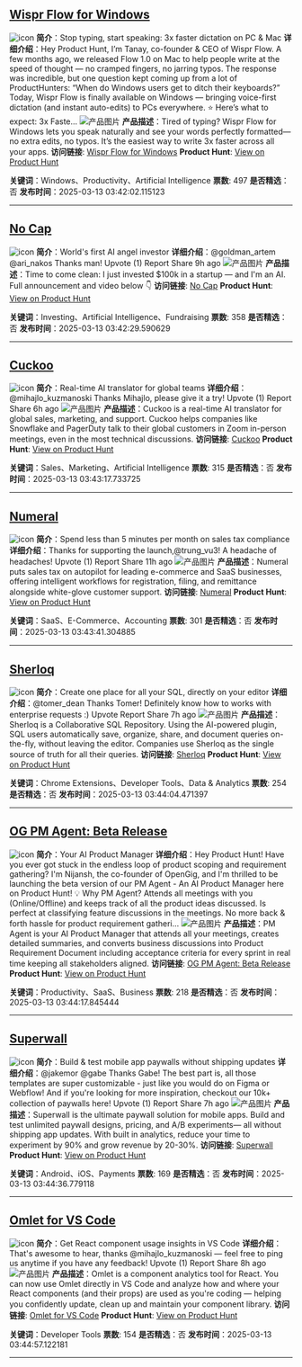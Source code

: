 ## [Wispr Flow for Windows](https://www.producthunt.com/posts/wispr-flow-for-windows)
![icon](https://ph-static.imgix.net/golden-kitty/2024/PHLogoDark.png?auto=compress&codec=mozjpeg&cs=strip&auto=format&w=40&h=40&fit=max&frame=1)
**简介**：Stop typing, start speaking: 3x faster dictation on PC & Mac
**详细介绍**：Hey Product Hunt, I’m Tanay, co-founder & CEO of Wispr Flow. A few months ago, we released Flow 1.0 on Mac to help people write at the speed of thought — no cramped fingers, no jarring typos. The response was incredible, but one question kept coming up from a lot of ProductHunters: “When do Windows users get to ditch their keyboards?” Today, Wispr Flow is finally available on Windows — bringing voice-first dictation (and instant auto-edits) to PCs everywhere. ⭐ Here’s what to expect: 3x Faste...
![产品图片](https://ph-files.imgix.net/04681136-cd5d-4432-be28-cb6f525fbf67.png?auto=format&fit=crop&frame=1&h=512&w=1024)
**产品描述**：Tired of typing? Wispr Flow for Windows lets you speak naturally and see your words perfectly formatted—no extra edits, no typos. It’s the easiest way to write 3x faster across all your apps.
**访问链接**: [Wispr Flow for Windows](https://wisprflow.ai/?ref=producthunt)
**Product Hunt**: [View on Product Hunt](https://www.producthunt.com/posts/wispr-flow-for-windows)

**关键词**：Windows、Productivity、Artificial Intelligence
**票数**: 497
**是否精选**：否
**发布时间**：2025-03-13 03:42:02.115123

---
## [No Cap](https://www.producthunt.com/posts/no-cap)
![icon](https://ph-static.imgix.net/golden-kitty/2024/PHLogoDark.png?auto=compress&codec=mozjpeg&cs=strip&auto=format&w=40&h=40&fit=max&frame=1)
**简介**：World's first AI angel investor
**详细介绍**：@goldman_artem @ari_nakos Thanks man! Upvote (1) Report Share 9h ago
![产品图片](https://ph-files.imgix.net/fbe8f5ed-a1a4-4785-b11e-77b73a3fe662.png?auto=format&fit=crop&frame=1&h=512&w=1024)
**产品描述**：Time to come clean: I just invested $100k in a startup — and I'm an AI. Full announcement and video below 👇
**访问链接**: [No Cap](https://www.linkedin.com/posts/ednevsky_we-trained-the-first-ai-ever-that-invested-activity-7305252393938497537-qOSN?ref=producthunt)
**Product Hunt**: [View on Product Hunt](https://www.producthunt.com/posts/no-cap)

**关键词**：Investing、Artificial Intelligence、Fundraising
**票数**: 358
**是否精选**：否
**发布时间**：2025-03-13 03:42:29.590629

---
## [Cuckoo](https://www.producthunt.com/posts/cuckoo-6)
![icon](https://ph-static.imgix.net/golden-kitty/2024/PHLogoDark.png?auto=compress&codec=mozjpeg&cs=strip&auto=format&w=40&h=40&fit=max&frame=1)
**简介**：Real-time AI translator for global teams
**详细介绍**：@mihajlo_kuzmanoski Thanks Mihajlo, please give it a try! Upvote (1) Report Share 6h ago
![产品图片](https://ph-files.imgix.net/52048910-fa54-4406-a56d-6e59128955e1.png?auto=format&fit=crop&frame=1&h=512&w=1024)
**产品描述**：Cuckoo is a real-time AI translator for global sales, marketing, and support. Cuckoo helps companies like Snowflake and PagerDuty talk to their global customers in Zoom in-person meetings, even in the most technical discussions.
**访问链接**: [Cuckoo](https://www.cuckoo.so/?ref=producthunt)
**Product Hunt**: [View on Product Hunt](https://www.producthunt.com/posts/cuckoo-6)

**关键词**：Sales、Marketing、Artificial Intelligence
**票数**: 315
**是否精选**：否
**发布时间**：2025-03-13 03:43:17.733725

---
## [Numeral](https://www.producthunt.com/posts/numeral)
![icon](https://ph-static.imgix.net/golden-kitty/2024/PHLogoDark.png?auto=compress&codec=mozjpeg&cs=strip&auto=format&w=40&h=40&fit=max&frame=1)
**简介**：Spend less than 5 minutes per month on sales tax compliance
**详细介绍**：Thanks for supporting the launch,@trung_vu3! A headache of headaches! Upvote (1) Report Share 11h ago
![产品图片](https://ph-files.imgix.net/73546e32-e105-4baf-b737-3a25a4470c38.png?auto=compress&codec=mozjpeg&cs=strip&auto=format&w=900&h=288&fit=crop&dpr=1)
**产品描述**：Numeral puts sales tax on autopilot for leading e-commerce and SaaS businesses, offering intelligent workflows for registration, filing, and remittance alongside white-glove customer support.
**访问链接**: [Numeral](https://www.numeralhq.com/?ref=producthunt)
**Product Hunt**: [View on Product Hunt](https://www.producthunt.com/posts/numeral)

**关键词**：SaaS、E-Commerce、Accounting
**票数**: 301
**是否精选**：否
**发布时间**：2025-03-13 03:43:41.304885

---
## [Sherloq](https://www.producthunt.com/posts/sherloq-2)
![icon](https://ph-static.imgix.net/golden-kitty/2024/PHLogoDark.png?auto=compress&codec=mozjpeg&cs=strip&auto=format&w=40&h=40&fit=max&frame=1)
**简介**：Create one place for all your SQL, directly on your editor
**详细介绍**：@tomer_dean Thanks Tomer! Definitely know how to works with enterprise requests :) Upvote Report Share 7h ago
![产品图片](https://ph-files.imgix.net/1d30f4af-72c9-4039-bdaf-a88f83241651.png?auto=format&fit=crop&frame=1&h=512&w=1024)
**产品描述**：Sherloq is a Collaborative SQL Repository. Using the AI-powered plugin, SQL users automatically save, organize, share, and document queries on-the-fly, without leaving the editor. Companies use Sherloq as the single source of truth for all their queries.
**访问链接**: [Sherloq](https://www.sherloqdata.io/?ref=producthunt)
**Product Hunt**: [View on Product Hunt](https://www.producthunt.com/posts/sherloq-2)

**关键词**：Chrome Extensions、Developer Tools、Data & Analytics
**票数**: 254
**是否精选**：否
**发布时间**：2025-03-13 03:44:04.471397

---
## [OG PM Agent: Beta Release](https://www.producthunt.com/posts/og-pm-agent-beta-release)
![icon](https://ph-static.imgix.net/golden-kitty/2024/PHLogoDark.png?auto=compress&codec=mozjpeg&cs=strip&auto=format&w=40&h=40&fit=max&frame=1)
**简介**：Your AI Product Manager
**详细介绍**：Hey Product Hunt! Have you ever got stuck in the endless loop of product scoping and requirement gathering? I'm Nijansh, the co-founder of OpenGig, and I'm thrilled to be launching the beta version of our PM Agent - An AI Product Manager here on Product Hunt! 💡 Why PM Agent? Attends all meetings with you (Online/Offline) and keeps track of all the product ideas discussed. Is perfect at classifying feature discussions in the meetings. No more back & forth hassle for product requirement gatheri...
![产品图片](https://ph-files.imgix.net/b440a5a5-066f-4643-a593-3d1c0ea85610.png?auto=compress&codec=mozjpeg&cs=strip&auto=format&w=900&h=288&fit=crop&dpr=1)
**产品描述**：PM Agent is your AI Product Manager that attends all your meetings, creates detailed summaries, and converts business discussions into Product Requirement Document including acceptance criteria for every sprint in real time keeping all stakeholders aligned.
**访问链接**: [OG PM Agent: Beta Release](https://pm.opengig.work/?ref=producthunt)
**Product Hunt**: [View on Product Hunt](https://www.producthunt.com/posts/og-pm-agent-beta-release)

**关键词**：Productivity、SaaS、Business
**票数**: 218
**是否精选**：否
**发布时间**：2025-03-13 03:44:17.845444

---
## [Superwall](https://www.producthunt.com/posts/superwall)
![icon](https://ph-static.imgix.net/golden-kitty/2024/PHLogoDark.png?auto=compress&codec=mozjpeg&cs=strip&auto=format&w=40&h=40&fit=max&frame=1)
**简介**：Build & test mobile app paywalls without shipping updates
**详细介绍**：@jakemor @gabe Thanks Gabe! The best part is, all those templates are super customizable - just like you would do on Figma or Webflow! And if you're looking for more inspiration, checkout our 10k+ collection of paywalls here! Upvote (1) Report Share 7h ago
![产品图片](https://ph-files.imgix.net/7883338a-1165-4108-aa28-b0bb2ca23866.png?auto=format&fit=crop&frame=1&h=512&w=1024)
**产品描述**：Superwall is the ultimate paywall solution for mobile apps. Build and test unlimited paywall designs, pricing, and A/B experiments— all without shipping app updates. With built in analytics, reduce your time to experiment by 90% and grow revenue by 20-30%.
**访问链接**: [Superwall](https://superwall.com/?ref=producthunt)
**Product Hunt**: [View on Product Hunt](https://www.producthunt.com/posts/superwall)

**关键词**：Android、iOS、Payments
**票数**: 169
**是否精选**：否
**发布时间**：2025-03-13 03:44:36.779118

---
## [Omlet for VS Code](https://www.producthunt.com/posts/omlet-for-vs-code)
![icon](https://ph-static.imgix.net/golden-kitty/2024/PHLogoDark.png?auto=compress&codec=mozjpeg&cs=strip&auto=format&w=40&h=40&fit=max&frame=1)
**简介**：Get React component usage insights in VS Code
**详细介绍**：That's awesome to hear, thanks @mihajlo_kuzmanoski — feel free to ping us anytime if you have any feedback! Upvote (1) Report Share 8h ago
![产品图片](https://ph-files.imgix.net/c9502689-846e-410b-90c1-2bb4b54b19a4.png?auto=compress&codec=mozjpeg&cs=strip&auto=format&w=900&h=288&fit=crop&dpr=1)
**产品描述**：Omlet is a component analytics tool for React. You can now use Omlet directly in VS Code and analyze how and where your React components (and their props) are used as you're coding — helping you confidently update, clean up and maintain your component library.
**访问链接**: [Omlet for VS Code](https://omlet.dev/?ref=producthunt)
**Product Hunt**: [View on Product Hunt](https://www.producthunt.com/posts/omlet-for-vs-code)

**关键词**：Developer Tools
**票数**: 154
**是否精选**：否
**发布时间**：2025-03-13 03:44:57.122181

---

